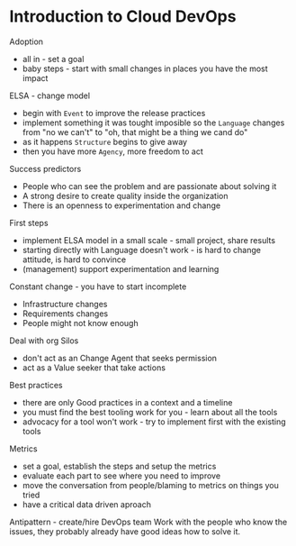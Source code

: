 # Introduction to Cloud DevOps

Adoption
- all in - set a goal
- baby steps - start with small changes in places you have the most impact

ELSA - change model
- begin with `Event` to improve the release practices
- implement something it was tought imposible so the `Language` changes from "no we can't" to "oh, that might be a thing we cand do"
- as it happens `Structure` begins to give away
- then you have more `Agency`, more freedom to act

Success predictors
- People who can see the problem and are passionate about solving it
- A strong desire to create quality inside the organization
- There is an openness to experimentation and change

First steps
- implement ELSA model in a small scale - small project, share results
- starting directly with Language doesn't work - is hard to change attitude, is hard to convince
- (management) support experimentation and learning

Constant change - you have to start incomplete
- Infrastructure changes
- Requirements changes
- People might not know enough

Deal with org Silos
- don't act as an Change Agent that seeks permission
- act as a Value seeker that take actions

Best practices
- there are only Good practices in a context and a timeline
- you must find the best tooling work for you - learn about all the tools
- advocacy for a tool won't work - try to implement first with the existing tools

Metrics
- set a goal, establish the steps and setup the metrics
- evaluate each part to see where you need to improve
- move the conversation from people/blaming to metrics on things you tried
- have a critical data driven aproach

Antipattern - create/hire DevOps team
Work with the people who know the issues, they probably already have good ideas how to solve it.
